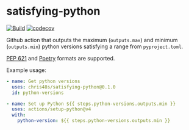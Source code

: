 # satisfying-python

[![Build](https://github.com/chris48s/satisfying-python/actions/workflows/test.yml/badge.svg?branch=main)](https://github.com/chris48s/satisfying-python/actions/workflows/test.yml)
[![codecov](https://codecov.io/gh/chris48s/satisfying-python/graph/badge.svg?token=wvSK4hGh8k)](https://codecov.io/gh/chris48s/satisfying-python)

Github action that outputs the maximum (`outputs.max`) and minimum (`outputs.min`) python versions satisfying a range from `pyproject.toml`.

[PEP 621](https://packaging.python.org/en/latest/specifications/declaring-project-metadata/#declaring-project-metadata) and [Poetry](https://python-poetry.org/) formats are supported.

Example usage:

```yaml
- name: Get python versions
  uses: chris48s/satisfying-python@0.1.0
  id: python-versions

- name: Set up Python ${{ steps.python-versions.outputs.min }}
  uses: actions/setup-python@v4
  with:
    python-version: ${{ steps.python-versions.outputs.min }}
```
